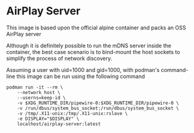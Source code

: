 # AirPlay Server
This image is based upon the official alpine container and packs an OSS AirPlay server

Although it is definitely possible to run the mDNS server inside the container, the best case scenario is to bind-mount the host sockets to simplify the process of network discovery.

Assuming a user with uid=1000 and gid=1000, with podman's command-line this image can be run using the following command
```
podman run -it --rm \
    --network host \
    --userns=keep-id \
    -v $XDG_RUNTIME_DIR/pipewire-0:$XDG_RUNTIME_DIR/pipewire-0 \
    -v /run/dbus/system_bus_socket:/run/dbus/system_bus_socket \
    -v /tmp/.X11-unix:/tmp/.X11-unix:rslave \
    -e DISPLAY="$DISPLAY" \
    localhost/airplay-server:latest
```
